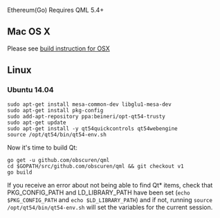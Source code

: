 Ethereum(Go) Requires QML 5.4+

## Mac OS X

Please see [build instruction for OSX](https://github.com/ethereum/go-ethereum/wiki/Building-Instructions-for-Mac)

## Linux

### Ubuntu 14.04

```
sudo apt-get install mesa-common-dev libglu1-mesa-dev
sudo apt-get install pkg-config
sudo add-apt-repository ppa:beineri/opt-qt54-trusty
sudo apt-get update
sudo apt-get install -y qt54quickcontrols qt54webengine
source /opt/qt54/bin/qt54-env.sh
```

Now it's time to build Qt:

```
go get -u github.com/obscuren/qml
cd $GOPATH/src/github.com/obscuren/qml && git checkout v1
go build
```

If you receive an error about not being able to find Qt* items, check that PKG_CONFIG_PATH and LD_LIBRARY_PATH have been set (`echo $PKG_CONFIG_PATH` and `echo $LD_LIBRARY_PATH`) and if not, running `source /opt/qt54/bin/qt54-env.sh` will set the variables for the current session.